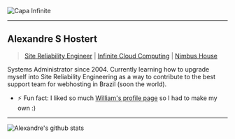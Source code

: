 ![Capa Infinite](https://i.imgur.com/Yi5KhZZ.png)

---

## Alexandre S Hostert

> [Site Reliability Engineer](https://www.linkedin.com/in/hostert/) | [Infinite Cloud Computing](https://goinfinite.net) | [Nimbus House](https://nimbus.house)

Systems Administrator since 2004.
Currently learning how to upgrade myself into Site Reliability Engineering as a way to contribute to the best support team for webhosting in Brazil (soon the world).

- ⚡ Fun fact: I liked so much [William's profile page](https://github.com/william-costa) so I had to make my own :)

---

![Alexandre's github stats](https://github-readme-stats.vercel.app/api?username=Hostert&show_icons=true&hide_border=true)
